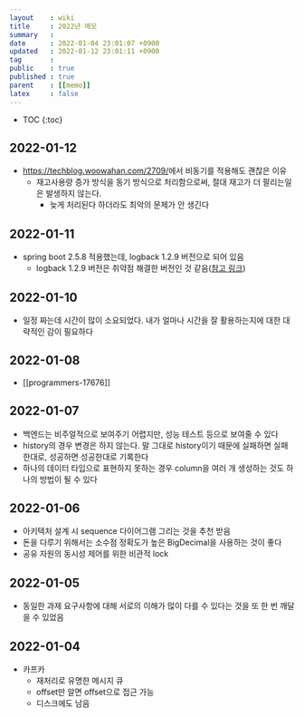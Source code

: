 ```yaml
---
layout    : wiki
title     : 2022년 메모
summary   : 
date      : 2022-01-04 23:01:07 +0900
updated   : 2022-01-12 23:01:11 +0900
tag       : 
public    : true
published : true
parent    : [[memo]]
latex     : false
---
```

* TOC
{:toc}

## 2022-01-12
- <https://techblog.woowahan.com/2709/>에서 비동기를 적용해도 괜찮은 이유
  - 재고사용량 증가 방식을 동기 방식으로 처리함으로써, 절대 재고가 더 팔리는일은 발생하지 않는다.
    - 늦게 처리된다 하더라도 최악의 문제가 안 생긴다

## 2022-01-11
- spring boot 2.5.8 적용했는데, logback 1.2.9 버전으로 되어 있음
  - logback 1.2.9 버전은 취약점 해결한 버전인 것 같음([참고 링크](https://veneas.tistory.com/entry/Spring-Boot-%EC%8A%A4%ED%94%84%EB%A7%81-%EB%B6%80%ED%8A%B8-Logback-%EC%B7%A8%EC%95%BD%EC%A0%90-%EC%A1%B0%EC%B9%98-CVE-2021-42550))

## 2022-01-10
- 일정 짜는데 시간이 많이 소요되었다. 내가 얼마나 시간을 잘 활용하는지에 대한 대략적인 감이 필요하다

## 2022-01-08
- [[programmers-17676]]

## 2022-01-07
- 백엔드는 비주얼적으로 보여주기 어렵지만, 성능 테스트 등으로 보여줄 수 있다
- history의 경우 변경은 하지 않는다. 말 그대로 history이기 때문에 실패하면 실패한대로, 성공하면 성공한대로 기록한다
- 하나의 데이터 타입으로 표현하지 못하는 경우 column을 여러 개 생성하는 것도 하나의 방법이 될 수 있다

## 2022-01-06
- 아키텍처 설계 시 sequence 다이어그램 그리는 것을 추천 받음
- 돈을 다루기 위해서는 소수점 정확도가 높은 BigDecimal을 사용하는 것이 좋다
- 공유 자원의 동시성 제어를 위한 비관적 lock

## 2022-01-05
- 동일한 과제 요구사항에 대해 서로의 이해가 많이 다를 수 있다는 것을 또 한 번 깨달을 수 있었음

## 2022-01-04
- 카프카
  - 재처리로 유명한 메시지 큐
  - offset만 알면 offset으로 접근 가능
  - 디스크에도 남음

